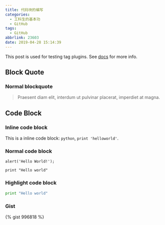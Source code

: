 ```yaml
---
title: 代码块的编写
categories:
  - 工科生的基本功
  - GitHub
tags:
  - GitHub
abbrlink: 23603
date: 2019-04-28 15:14:39
---
```


This post is used for testing tag plugins. See [docs](http://zespia.tw/hexo/docs/tag-plugins.html) for more info.
<!-- more -->

## Block Quote

### Normal blockquote

> Praesent diam elit, interdum ut pulvinar placerat, imperdiet at magna.

## Code Block

### Inline code block

This is a inline code block: `python`, `print 'helloworld'`.

### Normal code block

```
alert('Hello World!');
```

    print "Hello world"

### Highlight code block

```python
print "Hello world"
```

### Gist

{% gist 996818 %}

